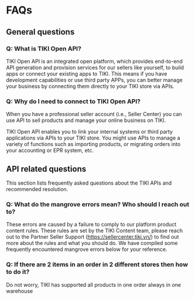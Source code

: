 # FAQs
## General questions
### Q: What is TIKI Open API?
TIKI Open API is an integrated open platform, which provides end-to-end API generation and provision services for our sellers like yourself, to build apps or connect your existing apps to TIKI. This means if you have development capabilities or use third party APPs, you can better manage your business by connecting them directly to your TIKI store via APIs.

### Q: Why do I need to connect to TIKI Open API?
When you have a professional seller account (i.e., Seller Center) you can use API to sell products and manage your online business on TIKI.

TIKI Open API enables you to link your internal systems or third party applications via APIs to your TIKI store. You might use APIs to manage a variety of functions such as importing products, or migrating orders into your accounting or EPR system, etc.

## API related questions
This section lists frequently asked questions about the TIKI APIs and recommended resolution.

### Q: What do the mangrove errors mean? Who should I reach out to?
These errors are caused by a failure to comply to our platform product content rules. These rules are set by the TIKI Content team, please reach out to the Partner Seller Support (https://sellercenter.tiki.vn/) to find out more about the rules and what you should do.
We have compiled some frequently encountered mangrove errors below for your reference.

### Q: If there are 2 items in an order in 2 different stores then how to do it?
Do not worry, TIKI has supported all products in one order always in one warehouse